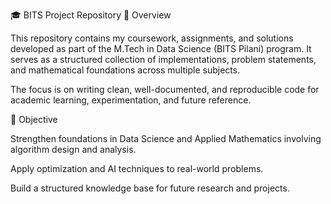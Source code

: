 🎓 BITS Project Repository
📌 Overview

This repository contains my coursework, assignments, and solutions developed as part of the M.Tech in Data Science (BITS Pilani) program.
It serves as a structured collection of implementations, problem statements, and mathematical foundations across multiple subjects.

The focus is on writing clean, well-documented, and reproducible code for academic learning, experimentation, and future reference.

🎯 Objective

Strengthen foundations in Data Science and Applied Mathematics involving algorithm design and analysis.

Apply optimization and AI techniques to real-world problems.

Build a structured knowledge base for future research and projects.
